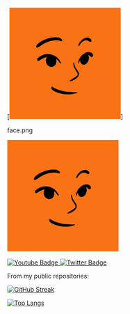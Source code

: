 
[![enter image description here](https://github.com/iansblog/iansblog/blob/main/face.png)]

face.png

![Face](face.png "Title")



<div id="badges">
  <a href="https://www.youtube.com/iansblog">
    <img src="https://img.shields.io/badge/YouTube-red?style=for-the-badge&logo=youtube&logoColor=white" alt="Youtube Badge"/>
  </a>
  <a href=[https://x.com/iansblog">
    <img src="https://img.shields.io/badge/twitter-black?style=for-the-badge&logo=twitter&logoColor=white" alt="Twitter Badge"/>
  </a>
</div>





From my public repositories:

[![GitHub Streak](http://github-readme-streak-stats.herokuapp.com?user=iansblog&theme=dark&background=000000)](https://git.io/streak-stats)


[
![Top Langs](https://github-readme-stats.vercel.app/api/top-langs/?username=iansblog&layout=compact&theme=vision-friendly-dark)](https://github.com/anuraghazra/github-readme-stats)
